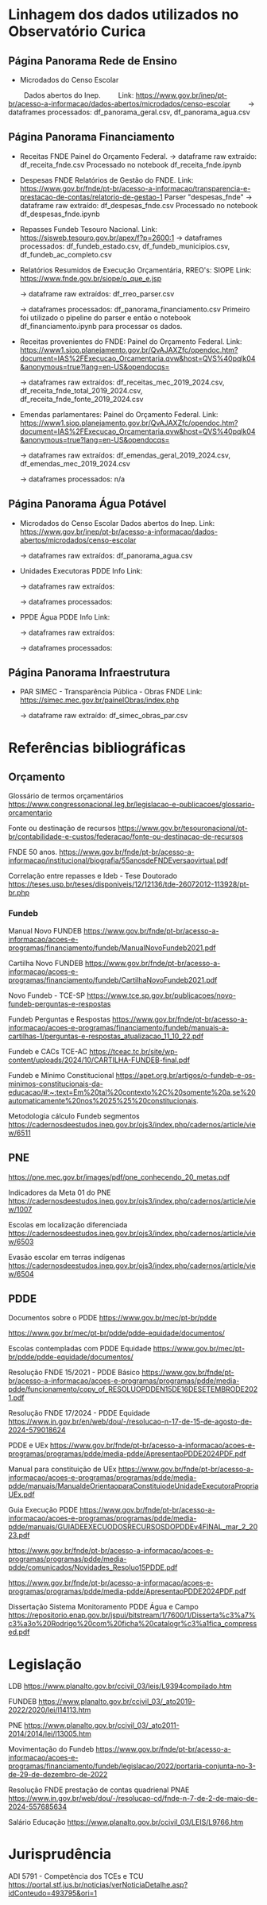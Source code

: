 # Linhagem dos dados utilizados no Observatório Curica

## Página Panorama Rede de Ensino

* Microdados do Censo Escolar

        Dados abertos do Inep.
        Link: https://www.gov.br/inep/pt-br/acesso-a-informacao/dados-abertos/microdados/censo-escolar
        -> dataframes processados: df_panorama_geral.csv, df_panorama_agua.csv



## Página Panorama Financiamento

* Receitas FNDE
  Painel do Orçamento Federal.
  -> dataframe raw extraído: 
    df_receita_fnde.csv
    Processado no notebook df_receita_fnde.ipynb

* Despesas FNDE
  Relatórios de Gestão do FNDE.
  Link: https://www.gov.br/fnde/pt-br/acesso-a-informacao/transparencia-e-prestacao-de-contas/relatorio-de-gestao-1
  Parser "despesas_fnde"
  -> dataframe raw extraído: 
    df_despesas_fnde.csv
    Processado no notebook df_despesas_fnde.ipynb

* Repasses Fundeb
  Tesouro Nacional.
  Link: https://sisweb.tesouro.gov.br/apex/f?p=2600:1
  -> dataframes processados: df_fundeb_estado.csv, df_fundeb_municipios.csv, df_fundeb_ac_completo.csv

* Relatórios Resumidos de Execução Orçamentária, RREO's:
  SIOPE
  Link: https://www.fnde.gov.br/siope/o_que_e.jsp

  -> dataframe raw extraídos:
    df_rreo_parser.csv
  
  -> dataframes processados: df_panorama_financiamento.csv
    Primeiro foi utilizado o pipeline do parser e então o notebook df_financiamento.ipynb para processar os dados.

* Receitas provenientes do FNDE:
  Painel do Orçamento Federal.
  Link: https://www1.siop.planejamento.gov.br/QvAJAXZfc/opendoc.htm?document=IAS%2FExecucao_Orcamentaria.qvw&host=QVS%40pqlk04&anonymous=true?lang=en-US&opendocqs=

  -> dataframes raw extraídos: 
      df_receitas_mec_2019_2024.csv, df_receita_fnde_total_2019_2024.csv, df_receita_fnde_fonte_2019_2024.csv


* Emendas parlamentares:
  Painel do Orçamento Federal.
  Link: https://www1.siop.planejamento.gov.br/QvAJAXZfc/opendoc.htm?document=IAS%2FExecucao_Orcamentaria.qvw&host=QVS%40pqlk04&anonymous=true?lang=en-US&opendocqs=
  
  -> dataframes raw extraídos: 
      df_emendas_geral_2019_2024.csv, df_emendas_mec_2019_2024.csv
  
  -> dataframes processados: n/a


## Página Panorama Água Potável

* Microdados do Censo Escolar
  Dados abertos do Inep.
  Link: https://www.gov.br/inep/pt-br/acesso-a-informacao/dados-abertos/microdados/censo-escolar

  -> dataframes raw extraídos: 
    df_panorama_agua.csv

* Unidades Executoras
  PDDE Info
  Link: 

  -> dataframes raw extraídos: 

  -> dataframes processados:

* PPDE Água
  PDDE Info
  Link: 

  -> dataframes raw extraídos: 

  -> dataframes processados:

## Página Panorama Infraestrutura

* PAR
  SIMEC - Transparência Pública - Obras FNDE
  Link: https://simec.mec.gov.br/painelObras/index.php
  
  -> dataframe raw extraído: 
    df_simec_obras_par.csv




# Referências bibliográficas

## Orçamento

Glossário de termos orçamentários
https://www.congressonacional.leg.br/legislacao-e-publicacoes/glossario-orcamentario

Fonte ou destinação de recursos
https://www.gov.br/tesouronacional/pt-br/contabilidade-e-custos/federacao/fonte-ou-destinacao-de-recursos

FNDE 50 anos.
https://www.gov.br/fnde/pt-br/acesso-a-informacao/institucional/biografia/55anosdeFNDEversaovirtual.pdf

Correlação entre repasses e Ideb - Tese Doutorado
https://teses.usp.br/teses/disponiveis/12/12136/tde-26072012-113928/pt-br.php

### Fundeb

Manual Novo FUNDEB
https://www.gov.br/fnde/pt-br/acesso-a-informacao/acoes-e-programas/financiamento/fundeb/ManualNovoFundeb2021.pdf

Cartilha Novo FUNDEB
https://www.gov.br/fnde/pt-br/acesso-a-informacao/acoes-e-programas/financiamento/fundeb/CartilhaNovoFundeb2021.pdf

Novo Fundeb - TCE-SP
https://www.tce.sp.gov.br/publicacoes/novo-fundeb-perguntas-e-respostas

Fundeb Perguntas e Respostas
https://www.gov.br/fnde/pt-br/acesso-a-informacao/acoes-e-programas/financiamento/fundeb/manuais-a-cartilhas-1/perguntas-e-respostas_atualizacao_11_10_22.pdf

Fundeb e CACs TCE-AC
https://tceac.tc.br/site/wp-content/uploads/2024/10/CARTILHA-FUNDEB-final.pdf

Fundeb e Mínimo Constitucional
https://apet.org.br/artigos/o-fundeb-e-os-minimos-constitucionais-da-educacao/#:~:text=Em%20tal%20contexto%2C%20somente%20a,se%20automaticamente%20nos%2025%25%20constitucionais.

Metodologia cálculo Fundeb segmentos
https://cadernosdeestudos.inep.gov.br/ojs3/index.php/cadernos/article/view/6511

## PNE
https://pne.mec.gov.br/images/pdf/pne_conhecendo_20_metas.pdf

Indicadores da Meta 01 do PNE
https://cadernosdeestudos.inep.gov.br/ojs3/index.php/cadernos/article/view/1007

Escolas em localização diferenciada
https://cadernosdeestudos.inep.gov.br/ojs3/index.php/cadernos/article/view/6503

Evasão escolar em terras indígenas
https://cadernosdeestudos.inep.gov.br/ojs3/index.php/cadernos/article/view/6504

## PDDE

Documentos sobre o PDDE
https://www.gov.br/mec/pt-br/pdde

https://www.gov.br/mec/pt-br/pdde/pdde-equidade/documentos/

Escolas contempladas com PDDE Equidade
https://www.gov.br/mec/pt-br/pdde/pdde-equidade/documentos/

Resolução FNDE 15/2021 - PDDE Básico
https://www.gov.br/fnde/pt-br/acesso-a-informacao/acoes-e-programas/programas/pdde/media-pdde/funcionamento/copy_of_RESOLUOPDDEN15DE16DESETEMBRODE2021.pdf

Resolução FNDE 17/2024 - PDDE Equidade
https://www.in.gov.br/en/web/dou/-/resolucao-n-17-de-15-de-agosto-de-2024-579018624

PDDE e UEx
https://www.gov.br/fnde/pt-br/acesso-a-informacao/acoes-e-programas/programas/pdde/media-pdde/ApresentaoPDDE2024PDF.pdf

Manual para constituição de UEx
https://www.gov.br/fnde/pt-br/acesso-a-informacao/acoes-e-programas/programas/pdde/media-pdde/manuais/ManualdeOrientaoparaConstituiodeUnidadeExecutoraPropriaUEx.pdf

Guia Execução PDDE
https://www.gov.br/fnde/pt-br/acesso-a-informacao/acoes-e-programas/programas/pdde/media-pdde/manuais/GUIADEEXECUODOSRECURSOSDOPDDEv4FINAL_mar_2_2023.pdf


https://www.gov.br/fnde/pt-br/acesso-a-informacao/acoes-e-programas/programas/pdde/media-pdde/comunicados/Novidades_Resoluo15PDDE.pdf

https://www.gov.br/fnde/pt-br/acesso-a-informacao/acoes-e-programas/programas/pdde/media-pdde/ApresentaoPDDE2024PDF.pdf

Dissertação Sistema Monitoramento PDDE Água e Campo
https://repositorio.enap.gov.br/jspui/bitstream/1/7600/1/Disserta%c3%a7%c3%a3o%20Rodrigo%20com%20ficha%20catalogr%c3%a1fica_compressed.pdf



# Legislação

LDB
https://www.planalto.gov.br/ccivil_03/leis/L9394compilado.htm

FUNDEB
https://www.planalto.gov.br/ccivil_03/_ato2019-2022/2020/lei/l14113.htm

PNE
https://www.planalto.gov.br/ccivil_03/_ato2011-2014/2014/lei/l13005.htm

Movimentação do Fundeb
https://www.gov.br/fnde/pt-br/acesso-a-informacao/acoes-e-programas/financiamento/fundeb/legislacao/2022/portaria-conjunta-no-3-de-29-de-dezembro-de-2022

Resolução FNDE prestação de contas quadrienal PNAE
https://www.in.gov.br/web/dou/-/resolucao-cd/fnde-n-7-de-2-de-maio-de-2024-557685634

Salário Educação
https://www.planalto.gov.br/ccivil_03/LEIS/L9766.htm

# Jurisprudência

ADI 5791 - Competência dos TCEs e TCU
https://portal.stf.jus.br/noticias/verNoticiaDetalhe.asp?idConteudo=493795&ori=1
